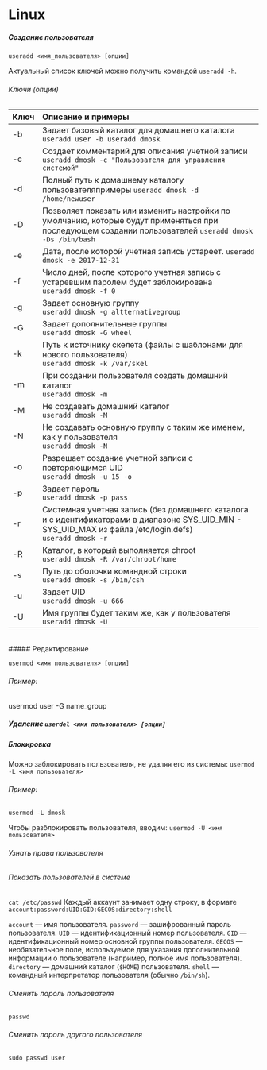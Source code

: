# Linux

##### Создание пользователя
`useradd <имя_пользователя> [опции]`

Актуальный список ключей можно получить командой `useradd -h`.
###### Ключи (опции)

| Ключ | Описание и примеры                                                                                                                                            |
|:-----|:--------------------------------------------------------------------------------------------------------------------------------------------------------------|
| -b   | Задает базовый каталог для домашнего каталога `useradd user -b useradd dmosk`                                                                            |
| -c   | Создает комментарий для описания учетной записи `useradd dmosk -c "Пользователя для управления системой"`                                                |
| -d   | Полный путь к домашнему каталогу пользователяпримеры `useradd dmosk -d /home/newuser`                                                                   |
| -D   | Позволяет показать или изменить настройки по умолчанию, которые будут применяться при последующем создании пользователей `useradd dmosk -Ds /bin/bash`    |
| -e   | Дата, после которой учетная запись устареет. `useradd dmosk -e 2017-12-31`                                                                               |
| -f   | Число дней, после которого учетная запись с устаревшим паролем будет заблокирована <br> `useradd dmosk -f 0`                                                  |
| -g   | Задает основную группу <br> `useradd dmosk -g altternativegroup`                                                                                              |
| -G   | Задает дополнительные группы <br> `useradd dmosk -G wheel`                                                                                                    |
| -k   | Путь к источнику скелета (файлы с шаблонами для нового пользователя) <br> `useradd dmosk -k /var/skel`                                                        |
| -m   | При создании пользователя создать домашний каталог <br> `useradd dmosk -m`                                                                                    |
| -M   | Не создавать домашний каталог <br> `useradd dmosk -M`                                                                                                         |
| -N   | Не создавать основную группу с таким же именем, как у пользователя <br> `useradd dmosk -N`                                                                    |
| -o   | Разрешает создание учетной записи с повторяющимся UID <br> `useradd dmosk -u 15 -o`                                                                           |
| -p   | Задает пароль <br> `useradd dmosk -p pass`                                                                                                                    |
| -r   | Системная учетная запись (без домашнего каталога и с идентификаторами в диапазоне SYS_UID_MIN - SYS_UID_MAX из файла /etc/login.defs) <br> `useradd dmosk -r` |
| -R   | Каталог, в который выполняется chroot <br> `useradd dmosk -R /var/chroot/home`                                                                                |
| -s   | Путь до оболочки командной строки <br> `useradd dmosk -s /bin/csh`                                                                                            |
| -u   | Задает UID <br> `useradd dmosk -u 666`                                                                                                                        |
| -U   | Имя группы будет таким же, как у пользователя <br> `useradd dmosk -U`                                                                                         |
<br>
##### Редактирование

`usermod <имя пользователя> [опции]`
###### Пример:
usermod user -G name_group

##### Удаление `userdel <имя пользователя> [опции]`

##### Блокировка
Можно заблокировать пользователя, не удаляя его из системы:
`usermod -L <имя пользователя>`

###### Пример:
`usermod -L dmosk`

Чтобы разблокировать пользователя, вводим:
`usermod -U <имя пользователя>`

###### Узнать права пользователя



###### Показать пользователей в системе
`cat /etc/passwd`
Каждый аккаунт занимает одну строку, в формате `account:password:UID:GID:GECOS:directory:shell`

`account` — имя пользователя.
`password` — зашифрованный пароль пользователя.
`UID` — идентификационный номер пользователя.
`GID` — идентификационный номер основной группы пользователя.
`GECOS` — необязательное поле, используемое для указания дополнительной информации о пользователе (например, полное имя пользователя).
`directory` — домашний каталог (`$HOME`) пользователя.
`shell` — командный интерпретатор пользователя (обычно `/bin/sh`).


###### Сменить пароль пользователя
`passwd`

###### Сменить пароль другого пользователя
`sudo passwd user`
